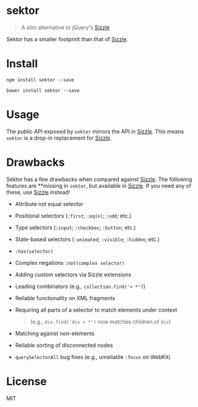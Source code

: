 # sektor

> A slim alternative to jQuery's [Sizzle][1]

Sektor has a smaller footprint than that of [Sizzle][1].

# Install

```shell
npm install sektor --save
```

```shell
bower install sektor --save
```

# Usage

The public API exposed by `sektor` mirrors the API in [Sizzle][1]. This means `sektor` is a drop-in replacement for [Sizzle][1].

# Drawbacks

Sektor has a few drawbacks when compared against [Sizzle][1]. The following features are **missing in `sektor`, but available in [Sizzle][1]. If you need any of these, use [Sizzle][1] instead!

* Attribute not equal selector
* Positional selectors (`:first`; `:eq(n)`; `:odd`; etc.)
* Type selectors (`:input`; `:checkbox`; `:button`; etc.)
* State-based selectors (`:animated`; `:visible`; `:hidden`; etc.)
* `:has(selector)`
* Complex negations `:not(complex selector)`
* Adding custom selectors via Sizzle extensions
* Leading combinators (e.g., `collection.find('> *')`)
* Reliable functionality on XML fragments
* Requiring all parts of a selector to match elements under context

  >  (e.g., `div.find('div > *')` now matches children of `div`)

* Matching against non-elements
* Reliable sorting of disconnected nodes
* `querySelectorAll` bug fixes (e.g., unreliable `:focus` on WebKit)

# License

MIT

[1]: https://github.com/jquery/sizzle
